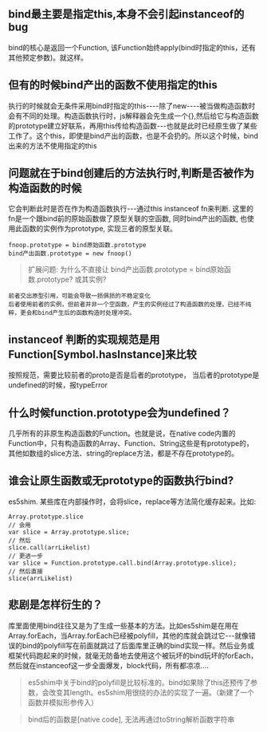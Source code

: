 ## bind最主要是指定this,本身不会引起instanceof的bug
bind的核心是返回一个Function, 该Function始终apply(bind时指定的this，还有其他预定参数)。就这样。

## 但有的时候bind产出的函数不使用指定的this
执行的时候就会无条件采用bind时指定的this----除了new----被当做构造函数时会有不同的处理。构造函数执行时，js解释器会先生成一个{},然后给它与构造函数的prototype建立好联系，再用this传给构造函数---也就是此时已经原生做了某些工作了。这个this，即使是bind产出的函数，也是不会扔的。所以这个时候，bind出来的方法不使用指定的this

## 问题就在于bind创建后的方法执行时,判断是否被作为构造函数的时候
它会判断此时是否在作为构造函数执行---通过this instanceof fn来判断. 这里的fn是一个跟bind前的原始函数做了原型关联的空函数, 同时bind产出的函数, 也使用此函数的实例作为prototype, 实现三者的原型关联。
```
fnoop.prototype = bind原始函数.prototype
bind产出函数.prototype = new fnoop()
```
> 扩展问题: 为什么不直接让 bind产出函数.prototype = bind原始函数.prototype? 或其实例? 
```
前者交出原型引用，可能会导致一损俱损的不稳定变化
后者使用前者的实例，但前者并非一个空函数，产生的实例经过了构造函数的处理，已经不纯粹，更会和bind产生后的函数构造时处理冲突。
```

## instanceof 判断的实现规范是用Function[Symbol.hasInstance]来比较
按照规范，需要比较前者的proto是否是后者的prototype， 当后者的prototype是undefined的时候，报typeError

## 什么时候function.prototype会为undefined？
几乎所有的非原生构造函数的Function。也就是说，在native code内置的Function中，只有构造函数的Array、Function、String这些是有prototype的，其他如数组的slice方法、string的replace方法，都是不存在prototype的。

## 谁会让原生函数或无prototype的函数执行bind?
es5shim. 某些库在内部操作时，会将slice，replace等方法简化缓存起来。比如:
```
Array.prototype.slice
// 会用
var slice = Array.prototype.slice;
// 然后
slice.call(arrLikelist)
// 更进一步
var slice = Function.prototype.call.bind(Array.prototype.slice);
// 然后直接
slice(arrLikelist)
```

## 悲剧是怎样衍生的？
库里面使用bind往往又是为了生成一些基本的方法。比如es5shim是在用在Array.forEach，当Array.forEach已经被polyfill，其他的库就会跳过它---就像错误的bind的polyfill写在前面就跳过了后面库里正确的bind实现一样。然后业务或框架代码跑起来的时候，就毫无防备地去使用这个被玩坏的bind玩坏的forEach，然后就在instanceof这一步全面爆发，block代码，所有都凉凉....

> es5shim中关于bind的polyfill是比较标准的。bind如果除了this还预传了参数，会改变其length。es5shim用很绕的办法的实现了一遍。（新建了一个函数并模拟形参传入）

> bind后的函数是[native code], 无法再通过toString解析函数字符串